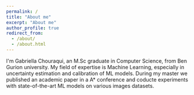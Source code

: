```yaml
---
permalink: /
title: "About me"
excerpt: "About me"
author_profile: true
redirect_from: 
  - /about/
  - /about.html
---
```


I'm Gabriella Chouraqui, an M.Sc graduate in Computer Science, from Ben Gurion university. My field of expertise is Machine Learning, especially in uncertainty estimation and calibration of ML models. 
During my master we published an academic paper in a A* conference and coducte experiments with state-of-the-art ML models on various images datasets.




